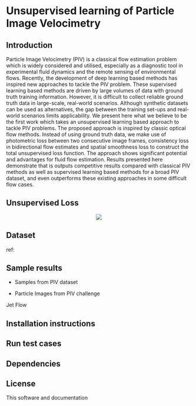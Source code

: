 # Unsupervised learning of Particle Image Velocimetry

## Introduction
Particle Image Velocimetry (PIV) is a classical flow estimation problem which is widely considered and utilised, especially as a diagnostic tool in experimental fluid dynamics and the remote sensing of environmental flows. Recently, the development of deep learning based methods has inspired new approaches to tackle the PIV problem. These supervised learning based methods are driven by large volumes of data with ground truth training information. However, it is difficult to collect reliable ground truth data in large-scale, real-world scenarios. Although synthetic datasets can be used as alternatives, the gap between the training set-ups and real-world scenarios limits applicability. We present here what we believe to be the first work which takes an unsupervised learning based approach to tackle PIV problems. The proposed approach is inspired by classic optical flow methods. Instead of using ground truth data, we make use of photometric loss between two consecutive image frames, consistency loss in bidirectional flow estimates and spatial smoothness loss to construct the total unsupervised loss function. The approach shows significant potential and advantages for fluid flow estimation. Results presented here demonstrate that is outputs competitive results compared with classical PIV methods as well as supervised learning based methods for a broad PIV dataset, and even outperforms these existing approaches in some difficult flow cases.

## Unsupervised Loss

<p align="center">
  <img src="https://github.com/erizmr/UnLiteFlowNet-PIV/blob/master/images/network.png" ><br>
</p>


## Dataset

ref:

## Sample results
- Samples from PIV dataset

- Particle Images from PIV challenge

Jet Flow




## Installation instructions


## Run test cases


## Dependencies


## License
This software and documentation
